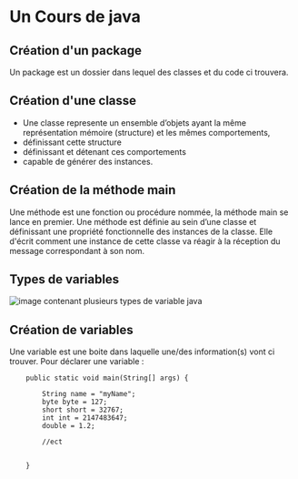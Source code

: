 # Un Cours de java
## Création d'un package

Un package est un dossier dans lequel des classes et du code ci trouvera.

## Création d'une classe
- Une classe represente un ensemble d’objets ayant la même représentation mémoire (structure) et les mêmes comportements,
- définissant cette structure
- définissant et détenant ces comportements
- capable de générer des instances.

## Création de la méthode main
Une méthode est une fonction ou procédure nommée, la méthode main se lance en premier. Une méthode est définie au sein d’une classe et définissant une propriété fonctionnelle
des instances de la classe. Elle d'écrit comment une instance de cette classe va réagir à la réception du message
correspondant à son nom.

## Types de variables
![image contenant plusieurs types de variable java](http://www.write-technical.com/126581/session2/index.6.gif)

## Création de variables

Une variable est une boite dans laquelle une/des information(s) vont ci trouver.
Pour déclarer une variable : 

		public static void main(String[] args) {
			
			String name = "myName";
			byte byte = 127;
			short short = 32767;
			int int = 2147483647;
			double = 1.2;
			
			//ect
		
		
		}
